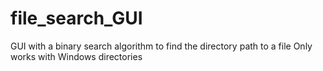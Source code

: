 # file_search_GUI
GUI with a binary search algorithm to find the directory path to a file
Only works with Windows directories
